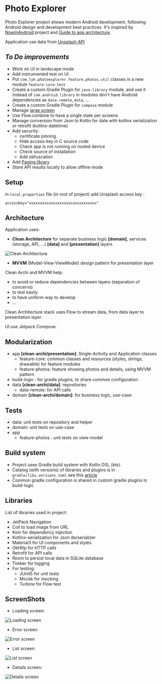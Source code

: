 # Photo Explorer

Photo Explorer project shows modern Android development, following Android design and development best practices. It's inspired by [NowInAndroid](https://github.com/android/nowinandroid) project and [Guide to app architecture](https://developer.android.com/topic/architecture).

Application use data from [Unsplash API](https://unsplash.com/documentation)

## _To Do improvements_

- Work on UI in landscape mode
- Add instrumented test on UI
- Put `com.lyh.photoexplorer.feature.photos.util` classes in a new module `feature-core-test`
- Create a custom Gradle Plugin for `java-library` module, and use it instead of `com.android.library` in modules don't have Android dependencies as `data-remote`, `data`, ...
- Create a custom Gradle Plugin for `compose` module
- Manage [large screen](https://developer.android.com/guide/topics/large-screens/get-started-with-large-screens)
- Use Flow.combine to have a single state per screens
- Manage conversion from Json to Kotlin for date with kotlinx serialization or retrofit (kotlinx-datetime)
- Add security:
  - certificate pinning
  - Hide access-key in C source code
  - Check app is not running on rooted device
  - Check source of installation
  - Add obfuscation
- Add [Paging library](https://developer.android.com/topic/libraries/architecture/paging/v3-overview)
- Store API results locally to allow offline mode


## Setup

in `local.properties` file (in root of project) add Unsplash access key :

```
accessKey="xxxxxxxxxxxxxxxxxxxxxxxxxxxxxxx"
```

## Architecture

Application uses:

- **Clean Architecture** for separate business logic **[domain]**, services (storage, API, ...) **[data]** and **[presentation]** layers

![Clean Architecture](doc/clean-archi.png)

- **MVVM** (Model-View-ViewModel) design pattern for presentation layer

Clean Archi and MVVM help:

- to avoid or reduce dependencies between layers (separation of concerns)
- to test easily
- to have uniform way to develop
- ...

Clean Architecture stack uses Flow to stream data, from data layer to presentation layer.

UI use Jetpack Compose.

## Modularization

- app **[clean-archi/presentation]**: Single-Activity and Application classes
    - feature-core: common classes and resources (styles, strings, drawable) for feature modules
    - feature-photos: feature showing photos and details, using MVVM pattern
- build-logic : for gradle plugins, to share common configuration
- data **[clean-archi/data]**: repositories
    - data-remote: for API calls
- domain **[clean-archi/domain]**: for business logic, use-case

## Tests

- data: unit tests on repository and helper
- domain: unit tests on use-case
- app
    - feature-photos : unit tests on view-model

## Build system

- Project uses Gradle build system with Kotlin DSL (kts).
- Catalog (with versions) of libraries and plugins is in `gradle/libs.versions.toml` see this [article](https://proandroiddev.com/gradle-version-catalogs-for-an-awesome-dependency-management-f2ba700ff894)
- Common gradle configuration is shared in custom gradle plugins in build-logic

## Libraries

List of libraries used in project:

- JetPack Navigation
- Coil to load image from URL
- Koin for dependency injection
- Kotlinx-serialization for Json de/serializer
- Material3 for UI components and styles
- OkHttp for HTTP calls
- Retrofit for API calls
- Room to persist local data in SQLite database
- Timber for logging
- For testing:
    - JUnit5 for unit tests
    - Mockk for mocking
    - Turbine for Flow test
  
## ScreenShots

- Loading screen:

![Loading screen](doc/Screenshot_loading.png)

- Error screen:

![Error screen](doc/Screenshot_error.png)

- List screen:

![List screen](doc/Screenshot_list.png)

- Details screen:

![Details screen](doc/Screenshot_details.png)
